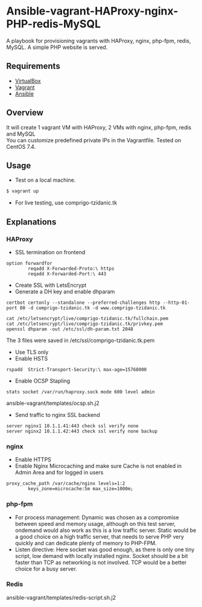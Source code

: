 Ansible-vagrant-HAProxy-nginx-PHP-redis-MySQL
=============================================

A playbook for provisioning vagrants with HAProxy, nginx, php-fpm, redis, MySQL.
A simple PHP website is served.

## Requirements

- [VirtualBox](https://www.virtualbox.org/wiki/Downloads)
- [Vagrant](http://www.vagrantup.com/downloads.html)
- [Ansible](http://docs.ansible.com/ansible/latest/intro_installation.html)

## Overview

It will create 1 vagrant VM with HAProxy, 2 VMs with nginx, php-fpm, redis and MySQL  
You can customize predefined private IPs in the Vagrantfile.
Tested on CentOS 7.4.

## Usage

- Test on a local machine.

```bash
$ vagrant up
```
- For live testing, use comprigo-tzidanic.tk


## Explanations

### HAProxy

- SSL termination on frontend
```
option forwardfor
        reqadd X-Forwarded-Proto:\ https
        reqadd X-Forwarded-Port:\ 443
```

- Create SSL with LetsEncrypt
- Generate a DH key and enable dhparam
```
certbot certonly --standalone --preferred-challenges http --http-01-port 80 -d comprigo-tzidanic.tk -d www.comprigo-tzidanic.tk

cat /etc/letsencrypt/live/comprigo-tzidanic.tk/fullchain.pem
cat /etc/letsencrypt/live/comprigo-tzidanic.tk/privkey.pem
openssl dhparam -out /etc/ssl/dh-param.txt 2048
```
The 3 files were saved in /etc/ssl/comprigo-tzidanic.tk.pem

- Use TLS only
- Enable HSTS
```
rspadd  Strict-Transport-Security:\ max-age=15768000
```
- Enable OCSP Stapling
```
stats socket /var/run/haproxy.sock mode 600 level admin
```
ansible-vagrant/templates/ocsp.sh.j2

- Send traffic to nginx SSL backend
```
server nginx1 10.1.1.41:443 check ssl verify none
server nginx2 10.1.1.42:443 check ssl verify none backup
```

### nginx

- Enable HTTPS
- Enable Nginx Microcaching and make sure Cache is not enabled in Admin Area and for logged in users
```
proxy_cache_path /var/cache/nginx levels=1:2 
		keys_zone=microcache:5m max_size=1000m;
```

### php-fpm

- For process management:
Dynamic was chosen as a compromise between speed and memory usage, although on this test server, ondemand would also work as this is a low traffic server.
Static would be a good choice on a high traffic server, that needs to serve PHP very quickly and can dedicate plenty of memory to PHP-FPM.
- Listen directive:
Here socket was good enough, as there is only one tiny script, low demand with locally installed nginx. 
Socket should be a bit faster than TCP as networking is not involved. TCP would be a better choice for a busy server.


### Redis
ansible-vagrant/templates/redis-script.sh.j2
